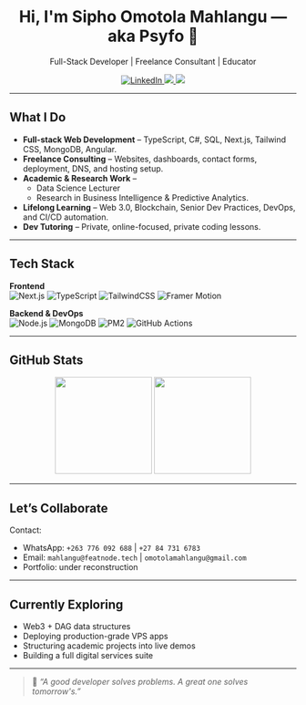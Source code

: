 <!-- Profile Header -->
<h1 align="center">Hi, I'm Sipho Omotola Mahlangu — aka Psyfo 👋</h1>
<p align="center">
  Full-Stack Developer | Freelance Consultant | Educator
</p>

<p align="center">
  <a href="[https://www.linkedin.com/in/sipho-mahlangu/](https://www.linkedin.com/in/sipho-mahlangu/)" target="_blank">
    <img src="https://img.shields.io/badge/LinkedIn-blue?logo=linkedin" alt="LinkedIn" />
  </a>
  <a href="https://github.com/Psyfo" target="_blank">
    <img src="https://img.shields.io/github/followers/psyfo?label=GitHub&style=social" />
  </a>
  <a href="mailto:omotolamahlangu@gmail.com">
    <img src="https://img.shields.io/badge/Email-me-red?logo=gmail" />
  </a>
</p>

---

## What I Do

- **Full-stack Web Development** – TypeScript, C#, SQL, Next.js, Tailwind CSS, MongoDB, Angular.
- **Freelance Consulting** – Websites, dashboards, contact forms, deployment, DNS, and hosting setup.
- **Academic & Research Work** – 
  - Data Science Lecturer
  - Research in Business Intelligence & Predictive Analytics.
- **Lifelong Learning** – Web 3.0, Blockchain, Senior Dev Practices, DevOps, and CI/CD automation.
- **Dev Tutoring** – Private, online-focused, private coding lessons.

---

## Tech Stack

**Frontend**  
![Next.js](https://img.shields.io/badge/-Next.js-black?logo=next.js&logoColor=white)
![TypeScript](https://img.shields.io/badge/-TypeScript-007acc?logo=typescript&logoColor=white)
![TailwindCSS](https://img.shields.io/badge/-TailwindCSS-38b2ac?logo=tailwind-css&logoColor=white)
![Framer Motion](https://img.shields.io/badge/-Framer--Motion-black?logo=framer&logoColor=white)

**Backend & DevOps**  
![Node.js](https://img.shields.io/badge/-Node.js-339933?logo=nodedotjs&logoColor=white)
![MongoDB](https://img.shields.io/badge/-MongoDB-4ea94b?logo=mongodb&logoColor=white)
![PM2](https://img.shields.io/badge/-PM2-2b2b2b?logo=pm2&logoColor=white)
![GitHub Actions](https://img.shields.io/badge/-GitHub%20Actions-2088FF?logo=github-actions&logoColor=white)

---

## GitHub Stats

<p align="center">
  <img src="https://github-readme-stats.vercel.app/api?username=psyfo&show_icons=true&theme=radical" height="170" />
  <img src="https://github-readme-stats.vercel.app/api/top-langs/?username=psyfo&layout=compact&theme=radical" height="170" />
</p>

---

## Let’s Collaborate

Contact:  
- WhatsApp: `+263 776 092 688` | `+27 84 731 6783` 
- Email: `mahlangu@featnode.tech` | `omotolamahlangu@gmail.com` 
- Portfolio: under reconstruction

---

## Currently Exploring

- Web3 + DAG data structures  
- Deploying production-grade VPS apps  
- Structuring academic projects into live demos  
- Building a full digital services suite  

---

> 🧠 _“A good developer solves problems. A great one solves tomorrow's.”_

